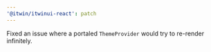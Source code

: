 ```yaml
---
'@itwin/itwinui-react': patch
---
```


Fixed an issue where a portaled `ThemeProvider` would try to re-render infinitely.
